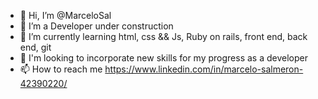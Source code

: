 - 👋 Hi, I’m @MarceloSal
- 👀 I’m a Developer under construction
- 🌱 I’m currently learning html, css && Js, Ruby on rails, front end, back end, git
- 💞️ I'm looking to incorporate new skills for my progress as a developer
- 📫 How to reach me https://www.linkedin.com/in/marcelo-salmeron-42390220/

<!---
MarceloSal/MarceloSal is a ✨ special ✨ repository because its `README.md` (this file) appears on your GitHub profile.
You can click the Preview link to take a look at your changes.
--->
